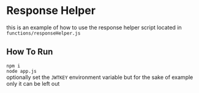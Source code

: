 # Response Helper
this is an example of how to use the response helper script located in `functions/responseHelper.js`

## How To Run
`npm i`  
`node app.js`  
optionally set the `JWTKEY` environment variable but for the sake of example only it can be left out
